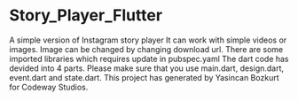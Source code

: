 # Story_Player_Flutter
A simple version of Instagram story player
It can work with simple videos or images.
Image can be changed by changing download url.
There are some imported libraries which requires update in pubspec.yaml 
The dart code has devided into 4 parts. Please make sure that you use main.dart, design.dart, event.dart and state.dart.
This project has generated by Yasincan Bozkurt for Codeway Studios. 
